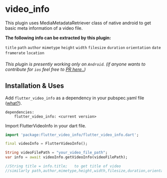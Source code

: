 # video_info

This plugin uses MediaMetadataRetriever class of native android to get basic meta information 
of a video file.


<b>The following info can be extracted by this plugin:</b>

`title`
`path`
`author`
`mimetype`
`height`
`width`
`filesize`
`duration`
`orientation`
`date`
`framerate`
`location`

###### This plugin is presently working only on `Android`. (if anyone wants to contribute for `ios` feel free to [PR here..](https://github.com/anandnet/flutter_video_info))


## Installation & Uses

Add `flutter_video_info` as a dependency in your pubspec.yaml file ([what?](https://flutter.io/using-packages/)).
```
dependencies:
    flutter_video_info: <current version>
```

Import FlutterVideoInfo in your dart file.
```dart
import 'package:flutter_video_info/flutter_video_info.dart';

final videoInfo = FlutterVideoInfo();

String videoFilePath = "your_video_file_path";
var info = await videoInfo.getVideoInfo(videoFilePath);

//String title = info.title;   to get title of video
//similarly path,author,mimetype,height,width,filesize,duration,orientation,date,framerate,location can be extracted.

```
